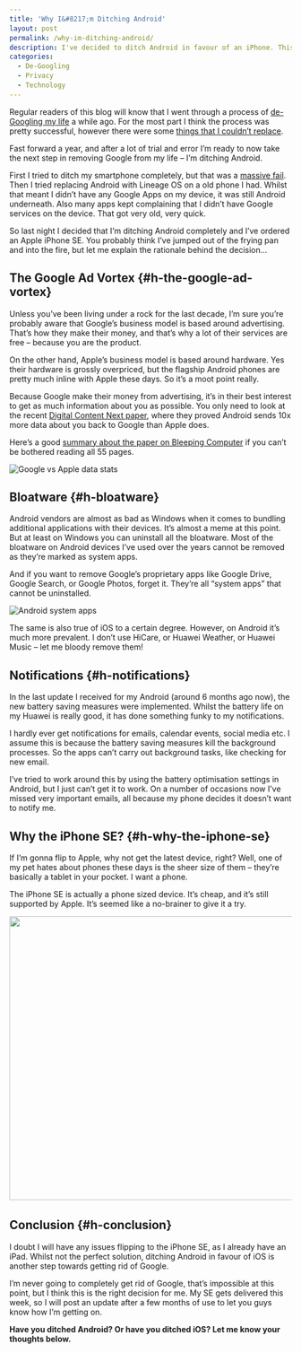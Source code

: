 ```yaml
---
title: 'Why I&#8217;m Ditching Android'
layout: post
permalink: /why-im-ditching-android/
description: I've decided to ditch Android in favour of an iPhone. This post explains why.
categories:
  - De-Googling
  - Privacy
  - Technology
---
```



Regular readers of this blog will know that I went through a process of [de-Googling my life](/categories/de-googling) a while ago. For the most part I think the process was pretty successful, however there were some [things that I couldn’t replace](/de-googling-my-life-06-what-i-cant-replace).

Fast forward a year, and after a lot of trial and error I’m ready to now take the next step in removing Google from my life – I’m ditching Android.

First I tried to ditch my smartphone completely, but that was a [massive fail](/ditching-my-smartphone-fail). Then I tried replacing Android with Lineage OS on a old phone I had. Whilst that meant I didn’t have any Google Apps on my device, it was still Android underneath. Also many apps kept complaining that I didn’t have Google services on the device. That got very old, very quick.

So last night I decided that I’m ditching Android completely and I’ve ordered an Apple iPhone SE. You probably think I’ve jumped out of the frying pan and into the fire, but let me explain the rationale behind the decision…

## The Google Ad Vortex {#h-the-google-ad-vortex}

Unless you’ve been living under a rock for the last decade, I’m sure you’re probably aware that Google’s business model is based around advertising. That’s how they make their money, and that’s why a lot of their services are free – because you are the product.

On the other hand, Apple’s business model is based around hardware. Yes their hardware is grossly overpriced, but the flagship Android phones are pretty much inline with Apple these days. So it’s a moot point really.

Because Google make their money from advertising, it’s in their best interest to get as much information about you as possible. You only need to look at the recent [Digital Content Next paper](https://digitalcontentnext.org/assets/images/wp-images/uploads/2018/08/DCN-Google-Data-Collection-Paper.pdf), where they proved Android sends 10x more data about you back to Google than Apple does.

Here’s a good [summary about the paper on Bleeping Computer](https://www.bleepingcomputer.com/news/google/idle-android-phones-send-data-to-google-ten-times-more-often-than-ios-devices-to-apple/) if you can’t be bothered reading all 55 pages.

<img loading="lazy" width="792" height="472" src="/assets/images/wp-images/2019/11/DCN-google-apple-stats.png" alt="Google vs Apple data stats" class="wp-image-115" srcset="/assets/images/wp-images/2019/11/DCN-google-apple-stats.png 792w, /assets/images/wp-images/2019/11/DCN-google-apple-stats-300x179.png 300w, /assets/images/wp-images/2019/11/DCN-google-apple-stats-768x458.png 768w" sizes="(max-width: 792px) 100vw, 792px" />  

## Bloatware {#h-bloatware}

Android vendors are almost as bad as Windows when it comes to bundling additional applications with their devices. It’s almost a meme at this point. But at least on Windows you can uninstall all the bloatware. Most of the bloatware on Android devices I’ve used over the years cannot be removed as they’re marked as system apps.

And if you want to remove Google’s proprietary apps like Google Drive, Google Search, or Google Photos, forget it. They’re all “system apps” that cannot be uninstalled.

<img loading="lazy" width="900" height="500" src="/assets/images/wp-images/2019/11/android-system-apps.png" alt="Android system apps" class="wp-image-114" srcset="/assets/images/wp-images/2019/11/android-system-apps.png 900w, /assets/images/wp-images/2019/11/android-system-apps-300x167.png 300w, /assets/images/wp-images/2019/11/android-system-apps-768x427.png 768w" sizes="(max-width: 900px) 100vw, 900px" />  

The same is also true of iOS to a certain degree. However, on Android it’s much more prevalent. I don’t use HiCare, or Huawei Weather, or Huawei Music – let me bloody remove them!

## Notifications {#h-notifications}

In the last update I received for my Android (around 6 months ago now), the new battery saving measures were implemented. Whilst the battery life on my Huawei is really good, it has done something funky to my notifications.

I hardly ever get notifications for emails, calendar events, social media etc. I assume this is because the battery saving measures kill the background processes. So the apps can’t carry out background tasks, like checking for new email.

I’ve tried to work around this by using the battery optimisation settings in Android, but I just can’t get it to work. On a number of occasions now I’ve missed very important emails, all because my phone decides it doesn’t want to notify me.

## Why the iPhone SE? {#h-why-the-iphone-se}

If I’m gonna flip to Apple, why not get the latest device, right? Well, one of my pet hates about phones these days is the sheer size of them – they’re basically a tablet in your pocket. I want a phone.

The iPhone SE is actually a phone sized device. It’s cheap, and it’s still supported by Apple. It’s seemed like a no-brainer to give it a try.

<img loading="lazy" width="900" height="506" src="/assets/images/wp-images/2019/11/iPhone-SE.jpg" alt="" class="wp-image-116" srcset="/assets/images/wp-images/2019/11/iPhone-SE.jpg 900w, /assets/images/wp-images/2019/11/iPhone-SE-300x169.jpg 300w, /assets/images/wp-images/2019/11/iPhone-SE-768x432.jpg 768w" sizes="(max-width: 900px) 100vw, 900px" />  

## Conclusion {#h-conclusion}

I doubt I will have any issues flipping to the iPhone SE, as I already have an iPad. Whilst not the perfect solution, ditching Android in favour of iOS is another step towards getting rid of Google.

I’m never going to completely get rid of Google, that’s impossible at this point, but I think this is the right decision for me. My SE gets delivered this week, so I will post an update after a few months of use to let you guys know how I’m getting on.

**Have you ditched Android? Or have you ditched iOS? Let me know your thoughts below.**
